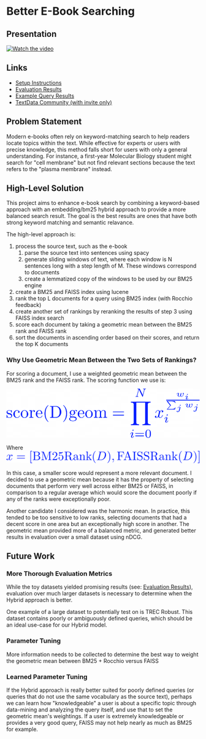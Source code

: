 # Better E-Book Searching

## Presentation

[![Watch the video](https://img.youtube.com/vi/ci3vlpQ8z7E/maxresdefault.jpg)](https://youtu.be/ci3vlpQ8z7E)


## Links
- [Setup Instructions](docs/setup.md)
- [Evaluation Results](docs/eval_results.md)
- [Example Query Results](docs/query_results.md)
- [TextData Community (with invite only)](https://textdata.org/submissions/672398fc3d35dbf48754516c)

## Problem Statement
Modern e-books often rely on keyword-matching search to help readers locate topics within the text. While effective for experts or users with precise knowledge, this method falls short for users with only a general understanding. For instance, a first-year Molecular Biology student might search for "cell membrane" but not find relevant sections because the text refers to the "plasma membrane" instead.

## High-Level Solution
This project aims to enhance e-book search by combining a keyword-based approach with an embedding/bm25 hybrid approach to provide a more balanced search result. The goal is the best results are ones that have both strong keyword matching and semantic relavance.

The high-level approach is:

1. process the source text, such as the e-book
    1. parse the source text into sentences using spacy
    2. generate sliding windows of text, where each window is N sentences long with a step length of M. These windows correspond to documents
    3. create a lemmatized copy of the windows to be used by our BM25 engine
2. create a BM25 and FAISS index using lucene
3. rank the top L documents for a query using BM25 index (with Rocchio feedback)
4. create another set of rankings by reranking the results of step 3 using FAISS index search
5. score each document by taking a geometric mean between the BM25 rank and FAISS rank
6. sort the documents in ascending order based on their scores, and return the top K documents

### Why Use Geometric Mean Between the Two Sets of Rankings?
For scoring a document, I use a weighted geometric mean between the BM25 rank and the FAISS rank. The scoring function we use is:

![Geometric Mean Explanation](img/geom_mean.png)

Where
![Geom Mean Part 2](img/geom_mean_part2.png)

In this case, a smaller score would represent a more relevant document. I decided to use a geometric mean because it has the property of selecting documents that perform very well across either BM25 or FAISS, in comparison to a regular average which would score the document poorly if any of the ranks were exceptionally poor.

Another candidate I considered was the harmonic mean. In practice, this tended to be too sensitive to low ranks, selecting documents that had a decent score in one area but an exceptionally high score in another. The geometric mean provided more of a balanced metric, and generated better results in evaluation over a small dataset using nDCG.

## Future Work

### More Thorough Evaluation Metrics
While the toy datasets yielded promising results (see: [Evaluation Results](docs/eval_results.md)), evaluation over much larger datasets is necessary to determine when the Hybrid approach is better. 

One example of a large dataset to potentially test on is TREC Robust. This dataset contains poorly or ambiguously defined queries, which should be an ideal use-case for our Hybrid model.

### Parameter Tuning
More information needs to be collected to determine the best way to weight the geometric mean between BM25 + Rocchio versus FAISS

### Learned Parameter Tuning
If the Hybrid approach is really better suited for poorly defined queries (or queries that do not use the same vocabulary as the source text), perhaps we can learn how "knowledgeable" a user is about a specific topic through data-mining and analyzing the query itself, and use that to set the geometric mean's weightings. If a user is extremely knowledgeable or provides a very good query, FAISS may not help nearly as much as BM25 for example.

